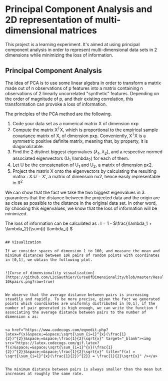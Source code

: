 # Principal Component Analysis and 2D representation of multi-dimensional matrices

This project is a learning experiment. It's aimed at using principal component analysis in order to represent multi-dimensional data sets in 2 dimensions while minimizing the loss of information.

## Principal Component Analysis

The idea of PCA is to use some linear algebra in order to transform a matrix made out of n observations of p features into a matrix containing n observations of 2 linearly uncorrelated "synthetic" features. Depending on the order of magnitude of p, and their existing correlation, this transformation can provoke a loss of information.

The principles of the PCA method are the following.

1. Code your data set as a numerical matrix X of dimension nxp
2. Compute the matrix X<sup>T</sup>X, which is proportional to the empirical sample covariance matrix of X, of dimension pxp. Conveniently, X<sup>T</sup>X is a symmetric positive definite matrix, meaning that, by property, it is diagonalizable.
3. Find the 2 distinct biggest eigenvalues ($\lambda$<sub>1</sub>, $\lambda$<sub>2</sub>), and a respective normed associated eigenvectors (U<sub>1</sub> \lambda<sub>2</sub>) for each of them.
4. Let U be the concatenation of U<sub>1</sub> and U<sub>2</sub>, a matrix of dimension px2.
5. Project the matrix X onto the eigenvectors by calculating the resulting matrix : X.U = X', a matrix of dimension nx2, hence easily representable in R<sup>2</sup>

We can show that the fact we take the two biggest eigenvalues in 3. guarantees that the distance between the projected data and the origin are as close as possible to the distance in the original data set. In other word, by choosing this eigenvalues, we know that the loss of information will be minimized.

The loss of information can be calculated as : I = 1 - $\frac{\lambda_1 + \lambda_2}{\sum{i} \lambda_i} $






```

## Visualization

If we consider spaces of dimension 1 to 100, and measure the mean and minimum distances between 10k pairs of random points with coordinates in [0,1], we obtain the following plot.


![Curse of dimensionality visualization](https://github.com/L2cGauthier/CurseOfDimensionality/blob/master/Results/100D-10kpairs.png?raw=true)


We observe that the average distance between pairs is increasing steadily and rapidly. To be more precise, given the fact we generated points which coordinates are uniformly distributed in [0,1], if the number of pair generated is high enough, we can write the function f associating the average distance between pairs to the number of dimension x as:


<a href="https://www.codecogs.com/eqnedit.php?latex=f(x)&space;=&space;\sqrt{\sum_{i=1}^{x}(\frac{1}{2})^{2}}&space;=&space;\frac{1}{2}\sqrt{x}" target="_blank"><img src="https://latex.codecogs.com/gif.latex?f(x)&space;=&space;\sqrt{\sum_{i=1}^{x}(\frac{1}{2})^{2}}&space;=&space;\frac{1}{2}\sqrt{x}" title="f(x) = \sqrt{\sum_{i=1}^{x}(\frac{1}{2})^{2}} = \frac{1}{2}\sqrt{x}" /></a>


The minimum distance between pairs is always smaller than the mean but increases at roughly the same rate.



